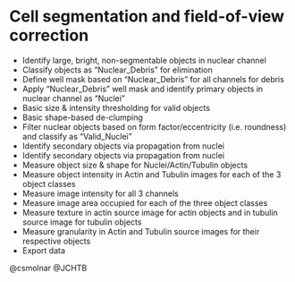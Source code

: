# Cell segmentation and field-of-view correction 

- Identify large, bright, non-segmentable  objects in nuclear channel
- Classify objects as “Nuclear_Debris” for elimination
- Define well mask based on “Nuclear_Debris” for all channels for debris
- Apply “Nuclear_Debris” well mask and identify primary objects in nuclear channel as “Nuclei”
- Basic size & intensity thresholding for valid objects
- Basic shape-based de-clumping
- Filter nuclear objects based on form factor/eccentricity  (i.e. roundness) and classify as “Valid_Nuclei”
- Identify secondary objects via propagation from nuclei
- Identify secondary objects via propagation from nuclei
- Measure object size & shape for Nuclei/Actin/Tubulin objects
- Measure object intensity in Actin and Tubulin images for each of the 3 object classes
- Measure image intensity for all 3 channels
- Measure image area occupied for each of the three object classes
- Measure texture in actin source image for actin objects and in tubulin source image for tubulin objects
- Measure granularity in Actin and Tubulin source images for their respective objects
- Export data

@csmolnar
@JCHTB
